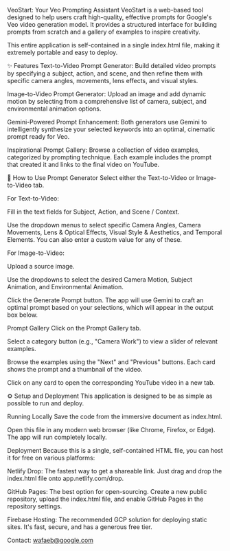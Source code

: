 VeoStart: Your Veo Prompting Assistant
VeoStart is a web-based tool designed to help users craft high-quality, effective prompts for Google's Veo video generation model. It provides a structured interface for building prompts from scratch and a gallery of examples to inspire creativity.

This entire application is self-contained in a single index.html file, making it extremely portable and easy to deploy.

✨ Features
Text-to-Video Prompt Generator: Build detailed video prompts by specifying a subject, action, and scene, and then refine them with specific camera angles, movements, lens effects, and visual styles.

Image-to-Video Prompt Generator: Upload an image and add dynamic motion by selecting from a comprehensive list of camera, subject, and environmental animation options.

Gemini-Powered Prompt Enhancement: Both generators use Gemini to intelligently synthesize your selected keywords into an optimal, cinematic prompt ready for Veo.

Inspirational Prompt Gallery: Browse a collection of video examples, categorized by prompting technique. Each example includes the prompt that created it and links to the final video on YouTube.


🚀 How to Use
Prompt Generator
Select either the Text-to-Video or Image-to-Video tab.

For Text-to-Video:

Fill in the text fields for Subject, Action, and Scene / Context.

Use the dropdown menus to select specific Camera Angles, Camera Movements, Lens & Optical Effects, Visual Style & Aesthetics, and Temporal Elements. You can also enter a custom value for any of these.

For Image-to-Video:

Upload a source image.

Use the dropdowns to select the desired Camera Motion, Subject Animation, and Environmental Animation.

Click the Generate Prompt button. The app will use Gemini to craft an optimal prompt based on your selections, which will appear in the output box below.

Prompt Gallery
Click on the Prompt Gallery tab.

Select a category button (e.g., "Camera Work") to view a slider of relevant examples.

Browse the examples using the "Next" and "Previous" buttons. Each card shows the prompt and a thumbnail of the video.

Click on any card to open the corresponding YouTube video in a new tab.

⚙️ Setup and Deployment
This application is designed to be as simple as possible to run and deploy.

Running Locally
Save the code from the immersive document as index.html.

Open this file in any modern web browser (like Chrome, Firefox, or Edge). The app will run completely locally.

Deployment
Because this is a single, self-contained HTML file, you can host it for free on various platforms:

Netlify Drop: The fastest way to get a shareable link. Just drag and drop the index.html file onto app.netlify.com/drop.

GitHub Pages: The best option for open-sourcing. Create a new public repository, upload the index.html file, and enable GitHub Pages in the repository settings.

Firebase Hosting: The recommended GCP solution for deploying static sites. It's fast, secure, and has a generous free tier.



Contact: wafaeb@google.com

